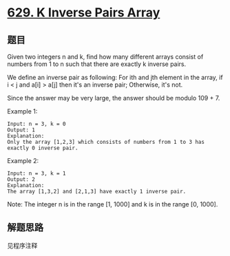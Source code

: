 # [629. K Inverse Pairs Array](https://leetcode-cn.com/problems/k-inverse-pairs-array/)

## 题目

Given two integers n and k, find how many different arrays consist of numbers from 1 to n such that there are exactly k inverse pairs.

We define an inverse pair as following:
For ith and jth element in the array, if i < j and a[i] > a[j] then it's an inverse pair; Otherwise, it's not.

Since the answer may be very large, the answer should be modulo 109 + 7.

Example 1:

```text
Input: n = 3, k = 0
Output: 1
Explanation:
Only the array [1,2,3] which consists of numbers from 1 to 3 has exactly 0 inverse pair.
```

Example 2:

```text
Input: n = 3, k = 1
Output: 2
Explanation:
The array [1,3,2] and [2,1,3] have exactly 1 inverse pair.
```

Note:
The integer n is in the range [1, 1000] and k is in the range [0, 1000].

## 解题思路

见程序注释
